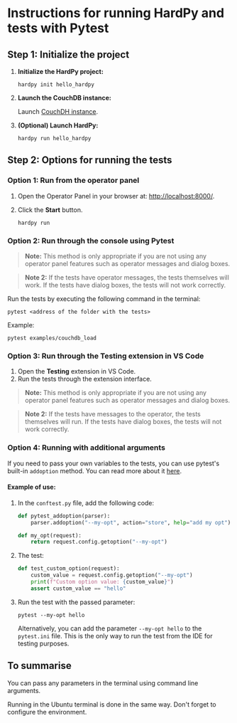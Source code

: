 # Instructions for running HardPy and tests with Pytest

## Step 1: Initialize the project

1. **Initialize the HardPy project:**

   ```
   hardpy init hello_hardpy
   ```

2. **Launch the CouchDB instance:**

   Launch [CouchDH instance](../documentation/database.md#couchdb-instance).

3. **(Optional) Launch HardPy:**

   ```
   hardpy run hello_hardpy
   ```

## Step 2: Options for running the tests

### Option 1: Run from the operator panel

1. Open the Operator Panel in your browser at: [http://localhost:8000/](http://localhost:8000/).
2. Click the **Start** button.

   ```
   hardpy run
   ```

### Option 2: Run through the console using Pytest

> **Note:** This method is only appropriate if you are not using any operator panel features such as operator messages and dialog boxes.

> **Note 2:** If the tests have operator messages, the tests themselves will work. 
If the tests have dialog boxes, the tests will not work correctly.

Run the tests by executing the following command in the terminal:

```
pytest <address of the folder with the tests>
```

Example:

```
pytest examples/couchdb_load
```

### Option 3: Run through the Testing extension in VS Code

1. Open the **Testing** extension in VS Code.
2. Run the tests through the extension interface.

> **Note:** This method is only appropriate if you are not using any operator panel features such as operator messages and dialog boxes.

> **Note 2:** If the tests have messages to the operator, the tests themselves will run. 
If the tests have dialog boxes, the tests will not work correctly.

### Option 4: Running with additional arguments

If you need to pass your own variables to the tests, you can use pytest's built-in `addoption` method. 
You can read more about it [here](https://docs.pytest.org/en/stable/example/simple.html#how-to-change-command-line-options-defaults).

#### Example of use:

1. In the `conftest.py` file, add the following code:

    ```python
    def pytest_addoption(parser):
        parser.addoption("--my-opt", action="store", help="add my opt")

    def my_opt(request):
        return request.config.getoption("--my-opt")
    ```

2. The test:

    ```python
    def test_custom_option(request):
        custom_value = request.config.getoption("--my-opt")
        print(f"Custom option value: {custom_value}")
        assert custom_value == "hello"
    ```

3. Run the test with the passed parameter:

    ```
    pytest --my-opt hello
    ```

    Alternatively, you can add the parameter `--my-opt hello` to the `pytest.ini` file. 
    This is the only way to run the test from the IDE for testing purposes.

## To summarise

You can pass any parameters in the terminal using command line arguments.

Running in the Ubuntu terminal is done in the same way. 
Don't forget to configure the environment.

